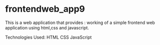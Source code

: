 # frontendweb_app9
This is a web application that provides :
working of a simple frontend web application using html,css and javascript.

Technologies Used:
 HTML
 CSS
 JavaScript


